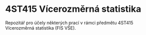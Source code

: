 # 4ST415 Vícerozměrná statistika

Repozitář pro účely některých prací v rámci předmětu 4ST415 Vícerozměrná statistika (FIS VŠE).
